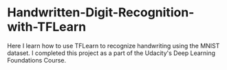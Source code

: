 # Handwritten-Digit-Recognition-with-TFLearn
Here I learn how to use TFLearn to recognize handwriting using the MNIST dataset. I completed this project as a part of the Udacity's Deep Learning Foundations Course.
